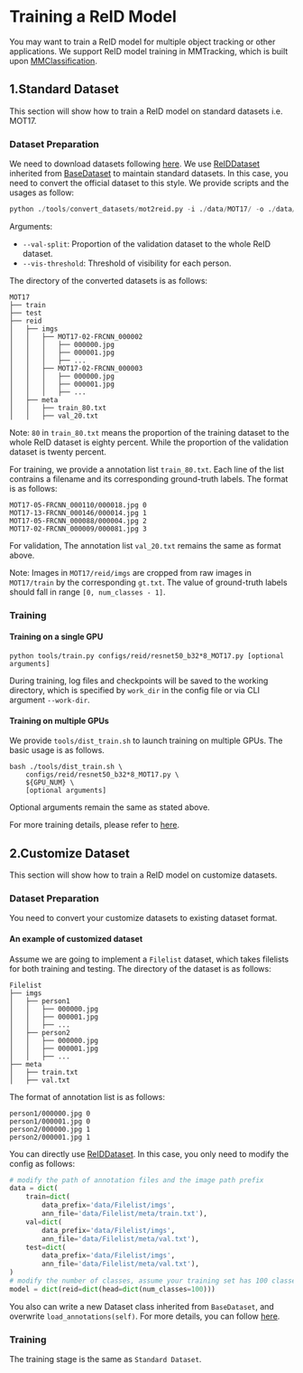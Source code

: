 # Training a ReID Model

You may want to train a ReID model for multiple object tracking or other applications. We support ReID model training in MMTracking, which is built upon [MMClassification](https://github.com/open-mmlab/mmclassification).

## 1.Standard Dataset

This section will show how to train a ReID model on standard datasets i.e. MOT17.

### Dataset Preparation

We need to download datasets following [here](https://github.com/open-mmlab/mmtracking/blob/master/docs/dataset.md). We use [ReIDDataset](https://github.com/open-mmlab/mmtracking/blob/master/mmtrack/datasets/reid_dataset.py) inherited from [BaseDataset](https://github.com/open-mmlab/mmclassification/blob/master/mmcls/datasets/base_dataset.py) to maintain standard datasets. In this case, you need to convert the official dataset to this style. We provide scripts and the usages as follow:

```python
python ./tools/convert_datasets/mot2reid.py -i ./data/MOT17/ -o ./data/MOT17/reid --val-split 0.2 --vis-threshold 0.3
```

Arguments:

- `--val-split`: Proportion of the validation dataset to the whole ReID dataset.
- `--vis-threshold`: Threshold of visibility for each person.

The directory of the converted datasets is as follows:

```
MOT17
├── train
├── test
├── reid
│   ├── imgs
│   │   ├── MOT17-02-FRCNN_000002
│   │   │   ├── 000000.jpg
│   │   │   ├── 000001.jpg
│   │   │   ├── ...
│   │   ├── MOT17-02-FRCNN_000003
│   │   │   ├── 000000.jpg
│   │   │   ├── 000001.jpg
│   │   │   ├── ...
│   ├── meta
│   │   ├── train_80.txt
│   │   ├── val_20.txt
```

Note: `80` in `train_80.txt` means the proportion of the training dataset to the whole ReID dataset is eighty percent. While the proportion of the validation dataset is twenty percent.

For training, we provide a annotation list `train_80.txt`. Each line of the list contrains a filename and its corresponding ground-truth labels. The format is as follows:

```
MOT17-05-FRCNN_000110/000018.jpg 0
MOT17-13-FRCNN_000146/000014.jpg 1
MOT17-05-FRCNN_000088/000004.jpg 2
MOT17-02-FRCNN_000009/000081.jpg 3
```

For validation, The annotation list `val_20.txt` remains the same as format above.

Note: Images in `MOT17/reid/imgs` are cropped from raw images in `MOT17/train` by the corresponding `gt.txt`. The value of ground-truth labels should fall in range `[0, num_classes - 1]`.

### Training

#### Training on a single GPU

```shell
python tools/train.py configs/reid/resnet50_b32*8_MOT17.py [optional arguments]
```

During training, log files and checkpoints will be saved to the working directory, which is specified by `work_dir` in the config file or via CLI argument `--work-dir`.

#### Training on multiple GPUs

We provide `tools/dist_train.sh` to launch training on multiple GPUs.
The basic usage is as follows.

```shell
bash ./tools/dist_train.sh \
    configs/reid/resnet50_b32*8_MOT17.py \
    ${GPU_NUM} \
    [optional arguments]
```

Optional arguments remain the same as stated above.

For more training details, please refer to [here](https://github.com/open-mmlab/mmtracking/blob/master/docs/quick_run.md).

## 2.Customize Dataset

This section will show how to train a ReID model on customize datasets.

### Dataset Preparation

You need to convert your customize datasets to existing dataset format.

#### An example of customized dataset

Assume we are going to implement a `Filelist` dataset, which takes filelists for both training and testing. The directory of the dataset is as follows:

```
Filelist
├── imgs
│   ├── person1
│   │   ├── 000000.jpg
│   │   ├── 000001.jpg
│   │   ├── ...
│   ├── person2
│   │   ├── 000000.jpg
│   │   ├── 000001.jpg
│   │   ├── ...
├── meta
│   ├── train.txt
│   ├── val.txt
```

The format of annotation list is as follows:

```
person1/000000.jpg 0
person1/000001.jpg 0
person2/000000.jpg 1
person2/000001.jpg 1
```

You can directly use [ReIDDataset](https://github.com/open-mmlab/mmtracking/blob/master/mmtrack/datasets/reid_dataset.py). In this case, you only need to modify the config as follows:

```python
# modify the path of annotation files and the image path prefix
data = dict(
    train=dict(
        data_prefix='data/Filelist/imgs',
        ann_file='data/Filelist/meta/train.txt'),
    val=dict(
        data_prefix='data/Filelist/imgs',
        ann_file='data/Filelist/meta/val.txt'),
    test=dict(
        data_prefix='data/Filelist/imgs',
        ann_file='data/Filelist/meta/val.txt'),
)
# modify the number of classes, assume your training set has 100 classes
model = dict(reid=dict(head=dict(num_classes=100)))
```

You also can write a new Dataset class inherited from `BaseDataset`, and overwrite `load_annotations(self)`. For more details, you can follow [here](https://github.com/open-mmlab/mmclassification/blob/master/docs/tutorials/new_dataset.md).

### Training

The training stage is the same as `Standard Dataset`.

